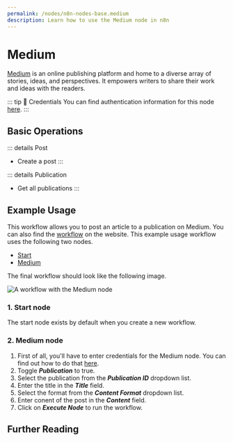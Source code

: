 ```yaml
---
permalink: /nodes/n8n-nodes-base.medium
description: Learn how to use the Medium node in n8n
---
```


# Medium

[Medium](https://www.medium.com/) is an online publishing platform and home to a diverse array of stories, ideas, and perspectives. It empowers writers to share their work and ideas with the readers.

::: tip 🔑 Credentials
You can find authentication information for this node [here](../../../credentials/Medium/README.md).
:::

## Basic Operations

::: details Post
- Create a post
:::

::: details Publication
- Get all publications
:::


## Example Usage

This workflow allows you to post an article to a publication on Medium. You can also find the [workflow](https://n8n.io/workflows/594) on the website. This example usage workflow uses the following two nodes.

- [Start](../../core-nodes/Start/README.md)
- [Medium]()

The final workflow should look like the following image.

![A workflow with the Medium node](./workflow.png)

### 1. Start node

The start node exists by default when you create a new workflow.

### 2. Medium node

1. First of all, you'll have to enter credentials for the Medium node. You can find out how to do that [here](../../../credentials/Medium/README.md).
2. Toggle ***Publication*** to true.
3. Select the publication from the ***Publication ID*** dropdown list.
4. Enter the title in the ***Title*** field.
5. Select the format from the ***Content Format*** dropdown list.
6. Enter conent of the post in the ***Content*** field.
7. Click on ***Execute Node*** to run the workflow.

## Further Reading

<FurtherReadingBlog node="Medium" />
